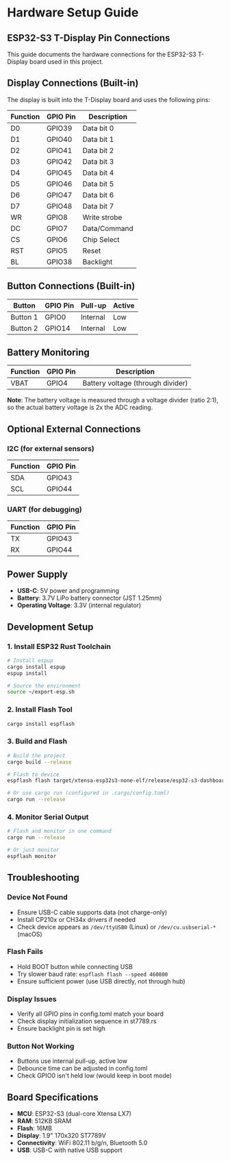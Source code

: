 # Hardware Setup Guide

## ESP32-S3 T-Display Pin Connections

This guide documents the hardware connections for the ESP32-S3 T-Display board used in this project.

## Display Connections (Built-in)

The display is built into the T-Display board and uses the following pins:

| Function | GPIO Pin | Description |
|----------|----------|-------------|
| D0       | GPIO39   | Data bit 0 |
| D1       | GPIO40   | Data bit 1 |
| D2       | GPIO41   | Data bit 2 |
| D3       | GPIO42   | Data bit 3 |
| D4       | GPIO45   | Data bit 4 |
| D5       | GPIO46   | Data bit 5 |
| D6       | GPIO47   | Data bit 6 |
| D7       | GPIO48   | Data bit 7 |
| WR       | GPIO8    | Write strobe |
| DC       | GPIO7    | Data/Command |
| CS       | GPIO6    | Chip Select |
| RST      | GPIO5    | Reset |
| BL       | GPIO38   | Backlight |

## Button Connections (Built-in)

| Button   | GPIO Pin | Pull-up | Active |
|----------|----------|---------|--------|
| Button 1 | GPIO0    | Internal| Low    |
| Button 2 | GPIO14   | Internal| Low    |

## Battery Monitoring

| Function | GPIO Pin | Description |
|----------|----------|-------------|
| VBAT     | GPIO4    | Battery voltage (through divider) |

**Note**: The battery voltage is measured through a voltage divider (ratio 2:1), so the actual battery voltage is 2x the ADC reading.

## Optional External Connections

### I2C (for external sensors)
| Function | GPIO Pin |
|----------|----------|
| SDA      | GPIO43   |
| SCL      | GPIO44   |

### UART (for debugging)
| Function | GPIO Pin |
|----------|----------|
| TX       | GPIO43   |
| RX       | GPIO44   |

## Power Supply

- **USB-C**: 5V power and programming
- **Battery**: 3.7V LiPo battery connector (JST 1.25mm)
- **Operating Voltage**: 3.3V (internal regulator)

## Development Setup

### 1. Install ESP32 Rust Toolchain

```bash
# Install espup
cargo install espup
espup install

# Source the environment
source ~/export-esp.sh
```

### 2. Install Flash Tool

```bash
cargo install espflash
```

### 3. Build and Flash

```bash
# Build the project
cargo build --release

# Flash to device
espflash flash target/xtensa-esp32s3-none-elf/release/esp32-s3-dashboard

# Or use cargo run (configured in .cargo/config.toml)
cargo run --release
```

### 4. Monitor Serial Output

```bash
# Flash and monitor in one command
cargo run --release

# Or just monitor
espflash monitor
```

## Troubleshooting

### Device Not Found
- Ensure USB-C cable supports data (not charge-only)
- Install CP210x or CH34x drivers if needed
- Check device appears as `/dev/ttyUSB0` (Linux) or `/dev/cu.usbserial-*` (macOS)

### Flash Fails
- Hold BOOT button while connecting USB
- Try slower baud rate: `espflash flash --speed 460800`
- Ensure sufficient power (use USB directly, not through hub)

### Display Issues
- Verify all GPIO pins in config.toml match your board
- Check display initialization sequence in st7789.rs
- Ensure backlight pin is set high

### Button Not Working
- Buttons use internal pull-up, active low
- Debounce time can be adjusted in config.toml
- Check GPIO0 isn't held low (would keep in boot mode)

## Board Specifications

- **MCU**: ESP32-S3 (dual-core Xtensa LX7)
- **RAM**: 512KB SRAM
- **Flash**: 16MB
- **Display**: 1.9" 170x320 ST7789V
- **Connectivity**: WiFi 802.11 b/g/n, Bluetooth 5.0
- **USB**: USB-C with native USB support
